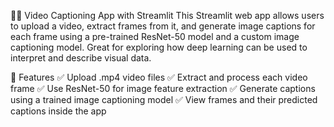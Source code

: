 🎥📸 Video Captioning App with Streamlit
This Streamlit web app allows users to upload a video, extract frames from it, and generate image captions for each frame using a pre-trained ResNet-50 model and a custom image captioning model. Great for exploring how deep learning can be used to interpret and describe visual data.

🚀 Features
✅ Upload .mp4 video files
✅ Extract and process each video frame
✅ Use ResNet-50 for image feature extraction
✅ Generate captions using a trained image captioning model
✅ View frames and their predicted captions inside the app
